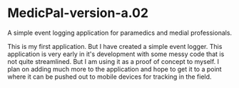 # MedicPal-version-a.02
A simple event logging application for paramedics and medial professionals.

This is my first application. But I have created a simple event logger.
This application is very early in it's development with some messy code that is not quite streamlined. But I am using it as a proof of concept to myself.
I plan on adding much more to the application and hope to get it to a point where it can be pushed out to mobile devices for tracking in the field. 
